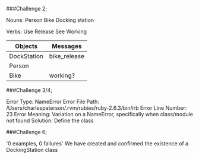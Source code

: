 ###Challenge 2;

Nouns:
Person
Bike
Docking station

Verbs:
Use
Release
See
Working

**Objects** | **Messages**
--- | ---
DockStation | bike_release
Person |
Bike | working?

###Challenge 3/4;

Error Type: NameError
Error File Path: /Users/charlespaterson/.rvm/rubies/ruby-2.6.3/bin/irb
Error Line Number: 23
Error Meaning: Variation on a NameError, specifically when class/module not found
Solution: Define the class

###Challenge 6;

'0 examples, 0 failures'
We have created and confirmed the existence of a DockingStation class
